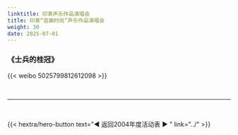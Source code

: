 ```yaml
---
linktitle: 印青声乐作品演唱会
title: 印青“音画时尚”声乐作品演唱会
weight: 30
date: 2025-07-01
---
```


### 《士兵的桂冠》

{{< weibo 5025799812612098 >}}



<br>
<hr>
<br>


{{< hextra/hero-button text="◀ 返回2004年度活动表 ▶ " link="../" >}}